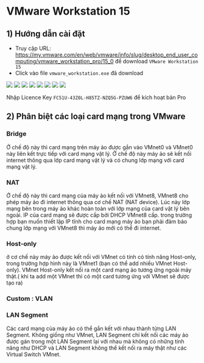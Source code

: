 # **VMware Workstation 15**
## **1) Hướng dẫn cài đặt**
- Truy cập URL: https://my.vmware.com/en/web/vmware/info/slug/desktop_end_user_computing/vmware_workstation_pro/15_0 để download `VMware Workstation 15`
- Click vào file `vmware_workstation.exe` đã download
<img src=../images/vmware/1.jpg>
<img src=../images/vmware/2.jpg>
<img src=../images/vmware/3.jpg>
<img src=../images/vmware/4.jpg>
<img src=../images/vmware/5.jpg>
<img src=../images/vmware/6.jpg>
<img src=../images/vmware/7.jpg>
<img src=../images/vmware/8.jpg>

 Nhập Licence Key ` FC51U-43Z0L-H85TZ-NZQ5G-PZUW6 ` để kích hoạt bản Pro

 ## **2) Phân biệt các loại card mạng trong VMware**
 ### **Bridge**
 Ở chế độ này thì card mạng trên máy ảo được gắn vào VMnet0 và VMnet0 này liên kết trực tiếp với card mạng vật lý. Ở chế độ này máy ảo sẽ kết nối internet thông qua lớp card mạng vật lý và có chung lớp mạng với card mạng vật lý.
 ### **NAT**
 Ở chế độ này thì card mạng của máy ảo kết nối với VMnet8, VMnet8 cho phép máy ảo đi internet thông qua cơ chế NAT (NAT device). Lúc này lớp mạng bên trong máy ảo khác hoàn toàn với lớp mạng của card vật lý bên ngoài. IP của card mạng sẽ được cấp bởi DHCP VMnet8 cấp. trong trường hợp bạn muốn thiết lập IP tĩnh cho card mạng máy ảo bạn phải đảm bảo chung lớp mạng với VMnet8 thì máy ảo mới có thể đi internet.
 ### **Host-only**
 ở cơ chế này máy ảo được kết nối với VMnet có tính có tính năng Host-only, trong trường hợp hình này là VMnet1 (bạn có thể add nhiều VMnet Host-only). VMnet Host-only kết nối ra một card mạng ảo tương ứng ngoài máy thật.( khi ta add một VMnet thì có một card tương ứng với VMnet sẽ được tạo ra)
 ### **Custom** : VLAN
 ### **LAN Segment**
 Các card mạng của máy ảo có thể gắn kết với nhau thành từng LAN Segment. Không giống như VMnet, LAN Segment chỉ kết nối các máy ảo được gán trong một LAN Segment lại với nhau mà không có những tính năng như DHCP và LAN Segment không thể kết nối ra máy thật như các Virtual Switch VMnet.
